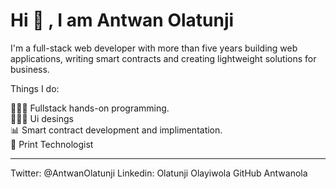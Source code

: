 # Hi 👋 , I am Antwan Olatunji


I'm a full-stack web developer with more than five years building web applications, writing smart contracts and creating lightweight solutions for business.

Things I do:

👨🏻‍💻    Fullstack hands-on programming.<br>
🧗🏻‍♂️    Ui desings<br>
📊   Smart contract development and implimentation.<br>
🌱  Print Technologist<br>
<hr>

Twitter: @AntwanOlatunji Linkedin: Olatunji Olayiwola GitHub Antwanola

<!--
**Antwanola/Antwanola** I'm a software engineer with more than ten years building applications, leading teams, promoting devops culture and lightweight agile methodologies. I have a passion for blockchain, distributed systems, decentralized finance, graphql, real-time web and mobile.

Here are some ideas to get you started:

- 🔭 I’m currently working on ...
- 🌱 I’m currently learning ...
- 👯 I’m looking to collaborate on ...
- 🤔 I’m looking for help with ...
- 💬 Ask me about ...
- 📫 How to reach me: ...
- 😄 Pronouns: ...
- ⚡ Fun fact: ...
-->
